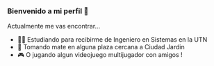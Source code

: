 ### Bienvenido a mi perfil 👋
Actualmente me vas encontrar...
- 👨‍💻 Estudiando para recibirme de Ingeniero en Sistemas en la UTN
- 🧉 Tomando mate en alguna plaza cercana a Ciudad Jardin
- 🎮 O jugando algun videojuego multijugador con amigos !
<!--
**NehuenUTN/NehuenUTN** is a ✨ _special_ ✨ repository because its `README.md` (this file) appears on your GitHub profile.

Here are some ideas to get you started:

- 🔭 I’m currently working on ...
- 🌱 I’m currently learning ...
- 👯 I’m looking to collaborate on ...
- 🤔 I’m looking for help with ...
- 💬 Ask me about ...
- 📫 How to reach me: ...
- 😄 Pronouns: ...
- ⚡ Fun fact: ...
-->
